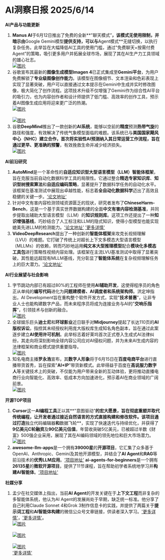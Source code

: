 # AI洞察日报 2025/6/14

**AI产品与功能更新**
1.  **Manus AI**于6月12日推出了免费的全新**"聊天模式”**，该模式无使用限制，并暗示由**Google Gemini模型**提供支持，可以与**Agent模式**无缝切换，以执行复杂任务。此举旨在大幅降低AI工具的使用门槛，通过"免费聊天+按需付费Agent”的策略，吸引更多用户并拓展全球市场，展现了其在AI生产力工具领域的雄心壮志。
    <br/> [![图片](https://pic.chinaz.com/picmap/202503061549552449_1.jpg "img")](https://pic.chinaz.com/picmap/202503061549552449_1.jpg) <br/>
2.  谷歌宣布其最新的**图像生成模型Imagen 4**已正式集成至**Gemini平台**，为用户免费解锁了**专业级图像创作能力**。该模型在图像细节、文本渲染和色彩表现上实现了显著突破，用户可以直接通过文本提示在Gemini中生成并实时修改图像，极大简化了创作流程。这项技术升级不仅增强了Gemini作为综合性AI平台的吸引力，也为内容创作者和设计师提供了低门槛、高效率的创作工具，预示着AI图像生成应用将迎来更广泛的热潮。
    <br/> [![图片](https://upload.chinaz.com/2025/0613/6388541074880002924267287.png "img")](https://upload.chinaz.com/2025/0613/6388541074880002924267287.png) <br/>
    <br/> [![图片](https://upload.chinaz.com/2025/0613/6388540981366361385803469.png "img")](https://upload.chinaz.com/2025/0613/6388540981366361385803469.png) <br/>
3.  谷歌**DeepMind**推出了一款创新的**AI系统**，能够以空前的**精度**预测**热带气旋**的路径和强度，有效解决了传统气象模型面临的难题。该系统已与**美国国家飓风中心（NHC）**建立合作，首次将实验性AI预测纳入其日常运营工作流程，旨在通过更早、更准确的**预警**，有效挽救生命并减少经济损失。
    <br/> [![图片](https://pic.chinaz.com/picmap/202304251756311752_2.jpg "img")](https://pic.chinaz.com/picmap/202304251756311752_2.jpg) <br/>

**AI前沿研究**
1.  **AutoMind**是一个革命性的**自适应知识型大型语言模型（LLM）智能体框架**，旨在克服当前自动化数据科学工具的局限性。它通过整合**精选专家知识库**、**知识型树搜索算法**和**自适应编码策略**，显著提升了数据科学任务的自动化水平。该框架在基准测试中展现出卓越性能，标志着**全自动化数据科学**迈出了高效且稳健的关键一步。['论文地址'](https://arxiv.org/abs/2506.10974)
2.  针对中文有害内容检测领域资源匮乏的现状，研究者发布了**ChineseHarm-Bench**，这是一个基于真实世界数据构建的全面**中文有害内容检测基准**，并同步提取出辅助大型语言模型（LLM）的**知识规则库**。这项工作还提出了一种**知识增强基线**，巧妙结合了人工标注和LLM的隐式知识，使得小型模型也能实现媲美先进LLM的检测能力。['论文地址'](https://arxiv.org/abs/2506.10960) ['更多详情'](https://github.com/zjunlp/ChineseHarm-bench)
3.  **VideoDeepResearch**提出了一种创新的**智能体框架**来攻克长视频理解（LVU）的难题。它打破了传统上对超长上下文多模态大型语言模型（MLLMs）的依赖，转而巧妙地运用**纯文本大型推理模型**配合**模块化多模态工具包**进行策略性视频内容处理。该框架在主流LVU基准测试中取得了显著突破，其性能远超现有MLLM基线，充分彰显了**智能体系统**在复杂视频理解任务上的巨大潜力。['论文地址'](https://arxiv.org/abs/2506.10821)

**AI行业展望与社会影响**
1.  字节跳动内部已有超过80%的工程师在使用**AI辅助开发**，这使得程序员的角色正从单纯的**编写代码**进化为**问题建模者、AI调度者和系统架构师**。洪定坤指出，AI Development旨在重构整个软件开发方式，实现"**技术普惠**”，让非专业人士也能构建数字产品，而未来程序员将成为连接业务与AI的"**交响乐指挥**”，引领技术与创新的融合。
    <br/> [![图片](https://assets-v2.circle.so/3leqq6sdh1jjhc0xr0fbn23189uc "img")](https://assets-v2.circle.so/3leqq6sdh1jjhc0xr0fbn23189uc) <br/>
2.  全球娱乐巨头**迪士尼**和**环球影业**近日联手对**Midjourney**提起了长达110页的**AI版权诉讼**，指控其未经授权利用庞大版权库生成知名角色副本，旨在通过此案逐步建立**AI使用许可机制**。此举标志着好莱坞首次正式卷入生成式AI法律纠纷，其走向将深刻影响全球内容公司应对AI侵权问题，并为未来AI生成内容的法律框架和商业模式提供重要指导。
    <br/> [![图片](https://pic.chinaz.com/picmap/202005261143198116_2.jpg "img")](https://pic.chinaz.com/picmap/202005261143198116_2.jpg) <br/>
3.  知名电商主播**罗永浩**宣布，其**数字人形象**将于6月15日在**百度电商平台**进行直播带货首秀，旨在探索"**AI+IP**”带货新模式。此举得益于百度在**高说服力数字人**等关键技术上的突破，不仅能为用户带来全新的互动体验，更将推动直播电商行业向智能化、高效率、低成本方向加速进化，预示着AI在商业领域的广阔前景。
    <br/> [![图片](https://upload.chinaz.com/2025/0613/6388540745613399057145796.png "img")](https://upload.chinaz.com/2025/0613/6388540745613399057145796.png) <br/>

**开源TOP项目**
1.  **Cursor**这一**AI编程工具**正以其**"意图驱动”**的宏大愿景，旨在彻底重塑并取代传统编程，让开发者通过接近自然语言的方式直接构建和修改软件。该项目通过打造**独立代码编辑器**和**数据飞轮**，实现了快速迭代与持续优化，并获得了**9亿美元C轮融资**及**90亿美元估值**，年营收突破5亿美元，已被超过半数《财富》500强企业采用，展现了其在AI编码领域的领先地位和巨大市场潜力。
    <br/> [![图片](https://pic.chinaz.com/picmap/202308291638475569_2.jpg "img")](https://pic.chinaz.com/picmap/202308291638475569_2.jpg) <br/>
2.  **awesome-llm-apps**是一个拥有**39000星**的**开源项目**，它汇集了众多基于OpenAI、Anthropic、Gemini及其他开源模型，并结合了**AI Agent**和**RAG**等前沿技术的**优秀LLM应用**。['项目地址'](https://github.com/Shubhamsaboo/awesome-llm-apps)
    **ai-agents-for-beginners**是一个拥有**26135星**的**微软开源项目**，提供了11节课程，旨在帮助初学者系统地学习并**构建AI智能体**。['项目地址'](https://github.com/microsoft/ai-agents-for-beginners)

**社媒分享**
1.  孟少在社交媒体上指出，当前**AI Agent**的开发关键在于**上下文工程**而非复杂的多智能体系统，他认为AI Agent的发展尚处于早期，缺乏统一标准。他分享了自己利用Claude Sonnet 4和Grok 3制作信息卡的实践，并提供了两篇关于**提示词工程**和**AI智能体构建**的微信公众号文章链接，供读者深入学习。['更多详情'](https://mp.weixin.qq.com/s/rVjmmSf81jcQ5JN83CyNXg)，['更多详情'](https://mp.weixin.qq.com/s/Wxl0kNBN1yT7phhwO4QhdQ)。
    <br/> [![图片](https://pbs.twimg.com/media/GtVGXhxbMAAHDC3?format=jpg&name=orig "img")](https://pbs.twimg.com/media/GtVGXhxbMAAHDC3?format=jpg&name=orig) <br/>
    <br/> [![图片](https://pbs.twimg.com/media/GtVGXeTbMAIvujU?format=jpg&name=orig "img")](https://pbs.twimg.com/media/GtVGXeTbMAIvujU?format=jpg&name=orig) <br/>
    <br/> [![图片](https://pbs.twimg.com/media/GtSGL8na4AAXcj6?format=jpg&name=orig "img")](https://pbs.twimg.com/media/GtSGL8na4AAXcj6?format=jpg&name=orig) <br/>
    ['更多详情'](https://x.com/shao__meng/status/1933528988145889311)
